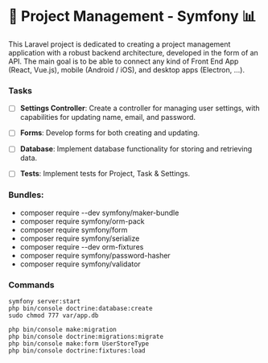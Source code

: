 # 🚀 Project Management - Symfony 📊

This Laravel project is dedicated to creating a project management application with a robust backend architecture, developed in the form of an API. The main goal is to be able to connect any kind of Front End App (React, Vue.js), mobile (Android / iOS), and desktop apps (Electron, ...).

### Tasks

- [ ] **Settings Controller**: Create a controller for managing user settings, with capabilities for updating name, email, and password.
- [ ] **Forms**: Develop forms for both creating and updating.
- [ ] **Database**: Implement database functionality for storing and retrieving data.
- [ ] **Tests**: Implement tests for Project, Task & Settings.


### Bundles:

- composer require --dev symfony/maker-bundle
- composer require symfony/orm-pack
- composer require symfony/form
- composer require symfony/serialize
- composer require --dev orm-fixtures
- composer require symfony/password-hasher
- composer require symfony/validator

### Commands

    symfony server:start
    php bin/console doctrine:database:create
    sudo chmod 777 var/app.db
    
    php bin/console make:migration
    php bin/console doctrine:migrations:migrate
    php bin/console make:form UserStoreType
    php bin/console doctrine:fixtures:load
    

